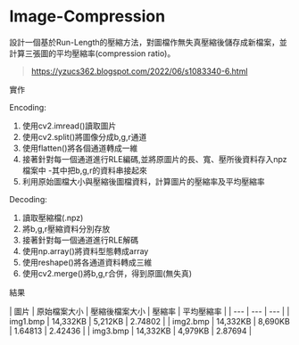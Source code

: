 # Image-Compression

設計一個基於Run-Length的壓縮方法，對圖檔作無失真壓縮後儲存成新檔案，並計算三張圖的平均壓縮率(compression ratio)。
> https://yzucs362.blogspot.com/2022/06/s1083340-6.html

實作

Encoding:
1. 使用cv2.imread()讀取圖片
2. 使用cv2.split()將圖像分成b,g,r通道
3. 使用flatten()將各個通道轉成一維
4. 接著針對每一個通道進行RLE編碼,並將原圖片的長、寬、壓所後資料存入npz檔案中
  -其中把b,g,r的資料串接起來
5. 利用原始圖檔大小與壓縮後圖檔資料，計算圖片的壓縮率及平均壓縮率

Decoding:
1. 讀取壓縮檔(.npz)
2. 將b,g,r壓縮資料分別存放
3. 接著針對每一個通道進行RLE解碼
4. 使用np.array()將資料型態轉成array
5. 使用reshape()將各通道資料轉成三維
6. 使用cv2.merge()將b,g,r合併，得到原圖(無失真)

結果

| 圖片 | 原始檔案大小 | 壓縮後檔案大小 | 壓縮率 | 平均壓縮率 |
| --- | --- | --- |
| img1.bmp | 14,332KB | 5,212KB | 2.74802 |
| img2.bmp | 14,332KB | 8,690KB | 1.64813 | 2.42436 |
| img3.bmp | 14,332KB | 4,979KB | 2.87694 |
